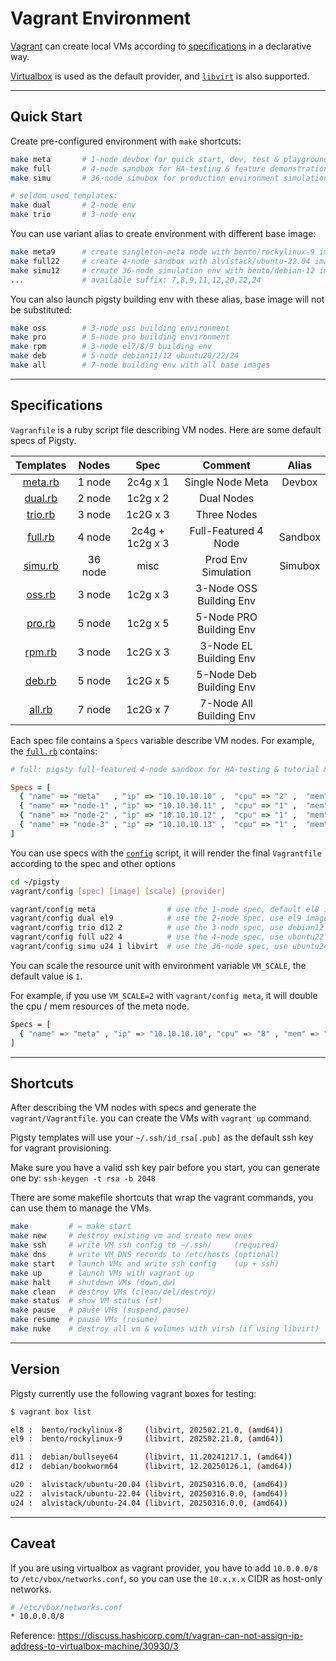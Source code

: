 # Vagrant Environment

[Vagrant](https://www.vagrantup.com/) can create local VMs according to [specifications](#Specifications) in a declarative way.

[Virtualbox](https://www.virtualbox.org/) is used as the default provider, and [`libvirt`](https://vagrant-libvirt.github.io/vagrant-libvirt/) is also supported.



--------

## Quick Start

Create pre-configured environment with `make` shortcuts:

```bash
make meta       # 1-node devbox for quick start, dev, test & playground
make full       # 4-node sandbox for HA-testing & feature demonstration
make simu       # 36-node simubox for production environment simulation

# seldom used templates:
make dual       # 2-node env
make trio       # 3-node env
```

You can use variant alias to create environment with different base image:

```bash
make meta9      # create singleton-meta node with bento/rockylinux-9 image
make full22     # create 4-node sandbox with alvistack/ubuntu-22.04 image
make simu12     # create 36-node simulation env with bento/debian-12 image
...             # available suffix: 7,8,9,11,12,20,22,24
```

You can also launch pigsty building env with these alias, base image will not be substituted:

```bash
make oss        # 3-node oss building environment 
make pro        # 5-node pro building environment
make rpm        # 3-node el7/8/9 building env
make deb        # 5-node debian11/12 ubuntu20/22/24
make all        # 7-node building env with all base images
```

--------

## Specifications

`Vagranfile` is a ruby script file describing VM nodes. Here are some default specs of Pigsty.

|        Templates        |  Nodes  |      Spec       |         Comment         |  Alias  |
|:-----------------------:|:-------:|:---------------:|:-----------------------:|:-------:|
| [meta.rb](spec/meta.rb) | 1 node  |    2c4g x 1     |    Single Node Meta     | Devbox  |
| [dual.rb](spec/dual.rb) | 2 node  |    1c2g x 2     |       Dual Nodes        |         |
| [trio.rb](spec/trio.rb) | 3 node  |    1c2G x 3     |       Three Nodes       |         |
| [full.rb](spec/full.rb) | 4 node  | 2c4g + 1c2g x 3 |  Full-Featured 4 Node   | Sandbox |
| [simu.rb](spec/simu.rb) | 36 node |      misc       |   Prod Env Simulation   | Simubox |
|  [oss.rb](spec/oss.rb)  | 3 node  |    1c2g x 3     | 3-Node OSS Building Env |         |
|  [pro.rb](spec/pro.rb)  | 5 node  |    1c2g x 5     | 5-Node PRO Building Env |         |
|  [rpm.rb](spec/rpm.rb)  | 3 node  |    1c2G x 3     | 3-Node EL Building Env  |         |
|  [deb.rb](spec/deb.rb)  | 5 node  |    1c2G x 5     | 5-Node Deb Building Env |         |
|  [all.rb](spec/all.rb)  | 7 node  |    1c2G x 7     | 7-Node All Building Env |         |

Each spec file contains a `Specs` variable describe VM nodes. For example, the [`full.rb`](spec/full.rb) contains:

```ruby
# full: pigsty full-featured 4-node sandbox for HA-testing & tutorial & practices

Specs = [
  { "name" => "meta"   , "ip" => "10.10.10.10" ,  "cpu" => "2" ,  "mem" => "4096" ,  "image" => "bento/rockylinux-9"  },
  { "name" => "node-1" , "ip" => "10.10.10.11" ,  "cpu" => "1" ,  "mem" => "2048" ,  "image" => "bento/rockylinux-9"  },
  { "name" => "node-2" , "ip" => "10.10.10.12" ,  "cpu" => "1" ,  "mem" => "2048" ,  "image" => "bento/rockylinux-9"  },
  { "name" => "node-3" , "ip" => "10.10.10.13" ,  "cpu" => "1" ,  "mem" => "2048" ,  "image" => "bento/rockylinux-9"  },
]

```

You can use specs with the [`config`](config) script, it will render the final `Vagrantfile` according to the spec and other options

```bash
cd ~/pigsty
vagrant/config [spec] [image] [scale] [provider]

vagrant/config meta                # use the 1-node spec, default el8 image
vagrant/config dual el9            # use the 2-node spec, use el9 image instead 
vagrant/config trio d12 2          # use the 3-node spec, use debian12 image, double the cpu/mem resource
vagrant/config full u22 4          # use the 4-node spec, use ubuntu22 image instead, use 4x cpu/mem resource         
vagrant/config simu u24 1 libvirt  # use the 36-node spec, use ubuntu24 image instead, use libvirt as provider instead of virtualbox 
```

You can scale the resource unit with environment variable `VM_SCALE`, the default value is `1`.

For example, if you use `VM_SCALE=2` with `vagrant/config meta`, it will double the cpu / mem resources of the meta
node.

```bash
Specs = [
  { "name" => "meta" , "ip" => "10.10.10.10", "cpu" => "8" , "mem" => "16384" , "image" => "bento/rockylinux-9" },
]
````

--------

## Shortcuts

After describing the VM nodes with specs and generate the `vagrant/Vagrantfile`. you can create the VMs with `vagrant up` command.

Pigsty templates will use your `~/.ssh/id_rsa[.pub]` as the default ssh key for vagrant provisioning.

Make sure you have a valid ssh key pair before you start, you can generate one by: `ssh-keygen -t rsa -b 2048`

There are some makefile shortcuts that wrap the vagrant commands, you can use them to manage the VMs.

```bash
make         # = make start
make new     # destroy existing vm and create new ones
make ssh     # write VM ssh config to ~/.ssh/     (required)
make dns     # write VM DNS records to /etc/hosts (optional)
make start   # launch VMs and write ssh config    (up + ssh) 
make up      # launch VMs with vagrant up
make halt    # shutdown VMs (down,dw)
make clean   # destroy VMs (clean/del/destroy)
make status  # show VM status (st)
make pause   # pause VMs (suspend,pause)
make resume  # pause VMs (resume)
make nuke    # destroy all vm & volumes with virsh (if using libvirt) 
```


--------

## Version

Pigsty currently use the following vagrant boxes for testing:

```bash
$ vagrant box list

el8 :  bento/rockylinux-8     (libvirt, 202502.21.0, (amd64))
el9 :  bento/rockylinux-9     (libvirt, 202502.21.0, (amd64))

d11 :  debian/bullseye64      (libvirt, 11.20241217.1, (amd64))  
d12 :  debian/bookworm64      (libvirt, 12.20250126.1, (amd64))

u20 :  alvistack/ubuntu-20.04 (libvirt, 20250316.0.0, (amd64))
u22 :  alvistack/ubuntu-22.04 (libvirt, 20250316.0.0, (amd64))
u24 :  alvistack/ubuntu-24.04 (libvirt, 20250316.0.0, (amd64))
```


--------

## Caveat

If you are using virtualbox as vagrant provider, 
you have to add `10.0.0.0/8` to `/etc/vbox/networks.conf`, 
so you can use the `10.x.x.x` CIDR as host-only networks.

```bash
# /etc/vbox/networks.conf
* 10.0.0.0/8
```

Reference: https://discuss.hashicorp.com/t/vagran-can-not-assign-ip-address-to-virtualbox-machine/30930/3